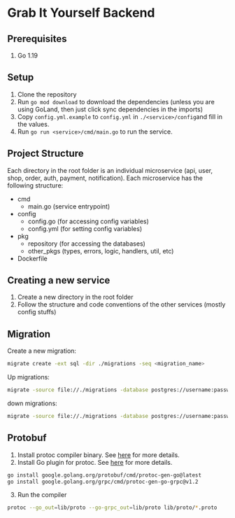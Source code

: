# Grab It Yourself Backend

## Prerequisites
1. Go 1.19

## Setup
1. Clone the repository
2. Run `go mod download` to download the dependencies (unless you are using GoLand, then just click sync dependencies in the imports)
3. Copy `config.yml.example` to `config.yml` in `./<service>/config`and fill in the values.
4. Run `go run <service>/cmd/main.go` to run the service.

## Project Structure
Each directory in the root folder is an individual microservice (api, user, shop, order, auth, payment, notification). 
Each microservice has the following structure:
- cmd
  - main.go (service entrypoint)
- config
  - config.go (for accessing config variables)
  - config.yml (for setting config variables)
- pkg
  - repository (for accessing the databases)
  - other_pkgs (types, errors, logic, handlers, util, etc)
- Dockerfile

## Creating a new service
1. Create a new directory in the root folder
2. Follow the structure and code conventions of the other services (mostly config stuffs)

## Migration
Create a new migration:
```bash
migrate create -ext sql -dir ./migrations -seq <migration_name>
```

Up migrations:
```bash
migrate -source file://./migrations -database postgres://username:password@localhost:5432/<database_name> up
```

down migrations:
```bash
migrate -source file://./migrations -database postgres://username:password@localhost:5432/<database_name> down
```

## Protobuf
1. Install protoc compiler binary. See [here](https://grpc.io/docs/protoc-installation/) for more details.
2. Install Go plugin for protoc. See [here](https://grpc.io/docs/languages/go/quickstart/) for more details.
```bash
go install google.golang.org/protobuf/cmd/protoc-gen-go@latest
go install google.golang.org/grpc/cmd/protoc-gen-go-grpc@v1.2
```
3. Run the compiler
```bash
protoc --go_out=lib/proto --go-grpc_out=lib/proto lib/proto/*.proto
```
